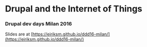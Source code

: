 # Drupal and the Internet of Things
### Drupal dev days Milan 2016

Slides are at [https://eiriksm.github.io/ddd16-milan/](https://eiriksm.github.io/ddd16-milan/)
